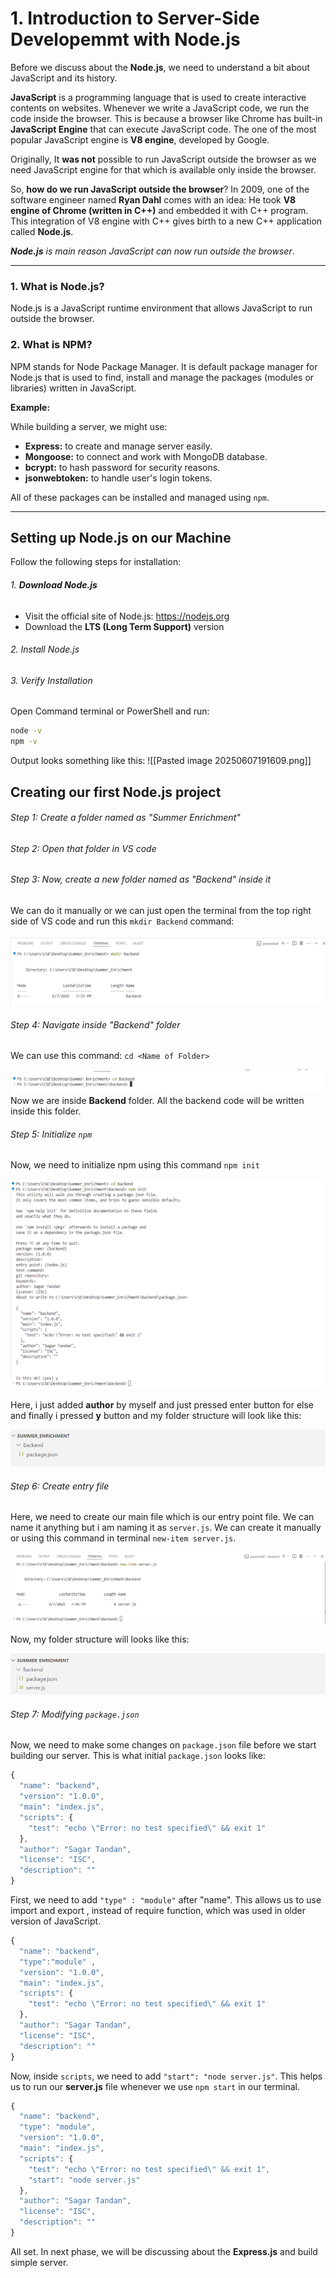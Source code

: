 # 1. Introduction to Server-Side Developemmt with Node.js


Before we discuss about the **Node.js**, we need to understand a bit about JavaScript and its history.

**JavaScript** is a programming language that is used to create interactive contents on websites. Whenever we write a JavaScript code, we run the code inside the browser. This is because a browser like Chrome has built-in **JavaScript Engine** that can execute JavaScript code. The one of the most popular JavaScript engine is **V8 engine**, developed by Google.

Originally, It **was not** possible to run JavaScript outside the browser as we need JavaScript engine for that which is available only inside the browser.

So, **how do we run JavaScript outside the browser**? In 2009, one of the software engineer named **Ryan Dahl** comes with an idea: He took **V8 engine of Chrome (written in C++)** and embedded it with C++ program. This integration of V8 engine with C++ gives birth to a new C++ application called **Node.js**.

***Node.js** is main reason JavaScript can now run outside the browser*.

---

### 1. What is Node.js?

Node.js is a JavaScript runtime environment that allows JavaScript to run outside the browser.

### 2. What is NPM?

NPM stands for Node Package Manager. It is default package manager for Node.js that is used to find, install and manage the packages (modules or libraries) written in JavaScript.

**Example:**

While building a server, we might use:

- **Express:** to create and manage server easily.
- **Mongoose:** to connect and work with MongoDB database.
- **bcrypt:** to hash password for security reasons.
- **jsonwebtoken:** to handle user's login tokens.

All of these packages can be installed and managed using `npm`.

---

## Setting up Node.js on our Machine

Follow the following steps for installation:

###### 1. **Download Node.js**

- Visit the official site of Node.js: https://nodejs.org
- Download the **LTS (Long Term Support)** version

###### 2. Install Node.js

###### 3. Verify Installation

Open Command terminal or PowerShell and run:

```cmd
node -v
npm -v
```

Output looks something like this:
![[Pasted image 20250607191609.png]]

## Creating our first Node.js project

###### Step 1: Create a folder named as "Summer Enrichment"

###### Step 2: Open that folder in VS code

###### Step 3: Now, create a new folder named as "Backend" inside it

We can do it manually or we can just open the terminal from the top right side of VS code and run this `mkdir Backend` command:

![](images/Pasted%20image%2020250607193417.png)

###### Step 4: Navigate inside "Backend" folder

We can use this command: `cd <Name of Folder>`

![](images/Pasted%20image%2020250607193656.png)
Now we are inside **Backend** folder. All the backend code will be written inside this folder.

###### Step 5: Initialize `npm`

Now, we need to initialize npm using this command `npm init`

![](images/Pasted%20image%2020250607194057.png)

Here, i just added **author** by myself and just pressed enter button for else and finally i pressed **y** button and my folder structure will look like this:

![](images/Pasted%20image%2020250607194244.png)

###### Step 6: Create entry file

Here, we need to create our main file which is our entry point file. We can name it anything but i am naming it as `server.js`. We can create it manually or using this command in terminal `new-item server.js`.

![](images/Pasted%20image%2020250607194659.png)

Now, my folder structure will looks like this:

![](images/Pasted%20image%2020250607194742.png)

###### Step 7: Modifying `package.json`

Now, we need to make some changes on `package.json` file before we start building our server. This is what initial `package.json` looks like:

```js
{
  "name": "backend",
  "version": "1.0.0",
  "main": "index.js",
  "scripts": {
    "test": "echo \"Error: no test specified\" && exit 1"
  },
  "author": "Sagar Tandan",
  "license": "ISC",
  "description": ""
}
```

First, we need to add `"type" : "module"` after "name". This allows us to use import and export , instead of require function, which was used in older version of JavaScript.

```js
{
  "name": "backend",
  "type":"module" ,
  "version": "1.0.0",
  "main": "index.js",
  "scripts": {
    "test": "echo \"Error: no test specified\" && exit 1"
  },
  "author": "Sagar Tandan",
  "license": "ISC",
  "description": ""
}
```

Now, inside `scripts`, we need to add `"start": "node server.js"`. This helps us to run our **server.js** file whenever we use `npm start` in our terminal.

```js
{
  "name": "backend",
  "type": "module",
  "version": "1.0.0",
  "main": "index.js",
  "scripts": {
    "test": "echo \"Error: no test specified\" && exit 1",
    "start": "node server.js"
  },
  "author": "Sagar Tandan",
  "license": "ISC",
  "description": ""
}
```

All set. In next phase, we will be discussing about the **Express.js** and build simple server.
